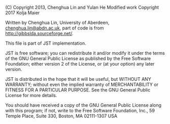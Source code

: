 (C) Copyright 2013, Chenghua Lin and Yulan He
Modified work Copyright 2017 Kolja Maier

Written by Chenghua Lin, University of Aberdeen, chenghua.lin@abdn.ac.uk, part of code
is from http://gibbslda.sourceforge.net/.

This file is part of JST implementation.

JST is free software; you can redistribute it and/or modify it under
the terms of the GNU General Public License as published by the Free
Software Foundation; either version 2 of the License, or (at your
option) any later version.

JST is distributed in the hope that it will be useful, but WITHOUT
ANY WARRANTY; without even the implied warranty of MERCHANTABILITY or
FITNESS FOR A PARTICULAR PURPOSE.  See the GNU General Public License
for more details.

You should have received a copy of the GNU General Public License
along with this program; if not, write to the Free Software
Foundation, Inc., 59 Temple Place, Suite 330, Boston, MA 02111-1307
USA
